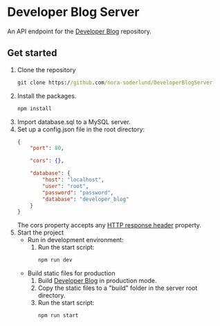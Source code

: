 # Developer Blog Server
An API endpoint for the [Developer Blog](https://github.com/nora-soderlund/DeveloperBlog) repository.

## Get started
1. Clone the repository
    ```bat
    git clone https://github.com/nora-soderlund/DeveloperBlogServer
    ```
2. Install the packages.
    ```bat
    npm install
    ```
3. Import database.sql to a MySQL server.
4. Set up a config.json file in the root directory:
    ```json
    {
        "port": 80,

        "cors": {},

        "database": {
            "host": "localhost",
            "user": "root",
            "password": "password",
            "database": "developer_blog"
        }
    }
    ```
    The cors property accepts any [HTTP response header](https://developer.mozilla.org/en-US/docs/Web/HTTP/Headers) property.
5. Start the project
    - Run in development environment:
        1. Run the start script:
            ```bat
            npm run dev
            ```
    - Build static files for production
        1. Build [Developer Blog](https://github.com/nora-soderlund/DeveloperBlog) in production mode.
        2. Copy the static files to a "build" folder in the server root directory.
        3. Run the start script:
            ```bat
            npm run start
            ```
            
